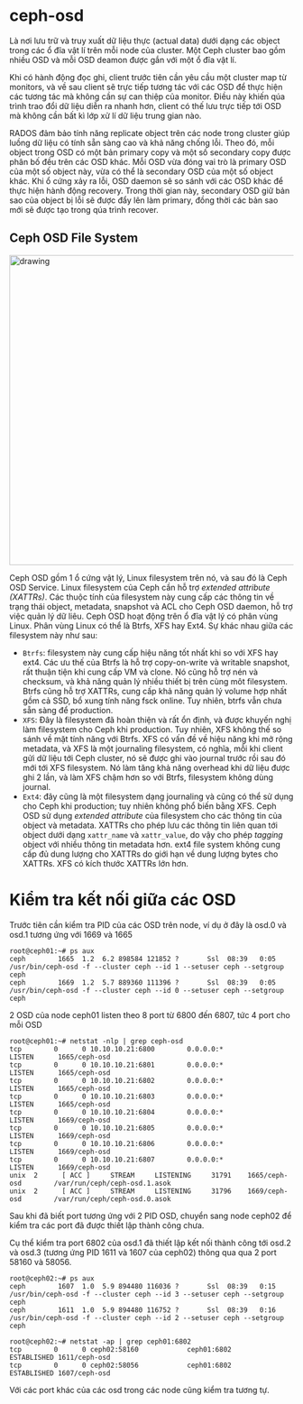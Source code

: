 # ceph-osd
Là nơi lưu trữ và truy xuất dữ liệu thực (actual data) dưới dạng các object trong các ổ đĩa vật lí trên mỗi node của cluster. Một Ceph cluster bao gồm nhiều OSD và mỗi OSD deamon được gắn với một ổ đĩa vật lí.

Khi có hành động đọc ghi, client trước tiên cần yêu cầu một cluster map từ monitors, và về sau client sẽ trực tiếp tương tác với các OSD để thực hiện các tương tác mà không cần sự can thiệp của monitor. Điều này khiến qúa trình trao đổi dữ liệu diễn ra nhanh hơn, client có thế lưu trực tiếp tới OSD mà không cần bất kì lớp xử lí dữ liệu trung gian nào. 

RADOS đảm bảo tính năng replicate object trên các node trong cluster giúp luồng dữ liệu có tính sẵn sàng cao và khả năng chống lỗi. Theo đó, mỗi object trong OSD có một bản primary copy và một số secondary copy được phân bố đều trên các OSD khác. Mỗi OSD vừa đóng vai trò là primary OSD của một số object này, vừa có thể là secondary OSD của một số object khác. Khi ổ cứng xảy ra lỗi, OSD daemon sẽ so sánh với các OSD khác để thực hiện hành động recovery. Trong thời gian này, secondary OSD giữ bản sao của object bị lỗi sẽ được đẩy lên làm primary, đồng thời các bản sao mới sẽ được tạo trong qúa trình recover.

## Ceph OSD File System

<img src="https://user-images.githubusercontent.com/83684068/128716151-07579c7b-aaa6-4724-8ed6-974636f0cfac.png" alt="drawing" width="550"/>

Ceph OSD gồm 1 ổ cứng vật lý, Linux filesystem trên nó, và sau đó là Ceph OSD Service. Linux filesystem của Ceph cần hỗ trợ *extended attribute (XATTRs)*. Các thuộc tính của filesystem này cung cấp các thông tin về trạng thái object, metadata, snapshot và ACL cho Ceph OSD daemon, hỗ trợ việc quản lý dữ liêu.
Ceph OSD hoạt động trên ổ đĩa vật lý có phân vùng Linux. Phân vùng Linux có thể là Btrfs, XFS hay Ext4. Sự khác nhau giữa các filesystem này như sau:

- `Btrfs`: filesystem này cung cấp hiệu năng tốt nhất khi so với XFS hay ext4. Các ưu thế của Btrfs là hỗ trợ copy-on-write và writable snapshot, rất thuận tiện khi cung cấp VM và clone. Nó cũng hỗ trợ nén và checksum, và khả năng quản lý nhiều thiết bị trên cùng môt filesystem. Btrfs cũng hỗ trợ XATTRs, cung cấp khả năng quản lý volume hợp nhất gồm cả SSD, bổ xung tính năng fsck online. Tuy nhiên, btrfs vẫn chưa sẵn sàng để production.
- `XFS`: Đây là filesystem đã hoàn thiện và rất ổn định, và được khuyến nghị làm filesystem cho Ceph khi production. Tuy nhiên, XFS không thế so sánh về mặt tính năng với Btrfs. XFS có vấn đề về hiệu năng khi mở rộng metadata, và XFS là một journaling filesystem, có nghĩa, mỗi khi client gửi dữ liệu tới Ceph cluster, nó sẽ được ghi vào journal trước rồi sau đó mới tới XFS filesystem. Nó làm tăng khả năng overhead khi dữ liệu được ghi 2 lần, và làm XFS chậm hơn so với Btrfs, filesystem không dùng journal.
- `Ext4`: đây cũng là một filesystem dạng journaling và cũng có thể sử dụng cho Ceph khi production; tuy nhiên không phổ biến bằng XFS. Ceph OSD sử dụng *extended attribute* của filesystem cho các thông tin của object và metadata. XATTRs cho phép lưu các thông tin liên quan tới object dưới dạng `xattr_name` và `xattr_value`, do vậy cho phép *tagging* object với nhiều thông tin metadata hơn. ext4 file system không cung cấp đủ dung lượng cho XATTRs do giới hạn về dung lượng bytes cho XATTRs. XFS có kích thước XATTRs lớn hơn.

# Kiểm tra kết nối giữa các OSD
Trước tiên cần kiểm tra PID của các OSD trên node, ví dụ ở đây là osd.0 và osd.1 tương ứng với 1669 và 1665

    root@ceph01:~# ps aux
    ceph        1665  1.2  6.2 898584 121852 ?       Ssl  08:39   0:05 /usr/bin/ceph-osd -f --cluster ceph --id 1 --setuser ceph --setgroup ceph
    ceph        1669  1.2  5.7 889360 111396 ?       Ssl  08:39   0:05 /usr/bin/ceph-osd -f --cluster ceph --id 0 --setuser ceph --setgroup ceph

2 OSD của node ceph01 listen theo 8 port từ 6800 đến 6807, tức 4 port cho mỗi OSD
    
    root@ceph01:~# netstat -nlp | grep ceph-osd
    tcp        0      0 10.10.10.21:6800        0.0.0.0:*               LISTEN      1665/ceph-osd
    tcp        0      0 10.10.10.21:6801        0.0.0.0:*               LISTEN      1665/ceph-osd
    tcp        0      0 10.10.10.21:6802        0.0.0.0:*               LISTEN      1665/ceph-osd
    tcp        0      0 10.10.10.21:6803        0.0.0.0:*               LISTEN      1665/ceph-osd
    tcp        0      0 10.10.10.21:6804        0.0.0.0:*               LISTEN      1669/ceph-osd
    tcp        0      0 10.10.10.21:6805        0.0.0.0:*               LISTEN      1669/ceph-osd
    tcp        0      0 10.10.10.21:6806        0.0.0.0:*               LISTEN      1669/ceph-osd
    tcp        0      0 10.10.10.21:6807        0.0.0.0:*               LISTEN      1669/ceph-osd
    unix  2      [ ACC ]     STREAM     LISTENING     31791    1665/ceph-osd        /var/run/ceph/ceph-osd.1.asok
    unix  2      [ ACC ]     STREAM     LISTENING     31796    1669/ceph-osd        /var/run/ceph/ceph-osd.0.asok

Sau khi đã biết port tương ứng với 2 PID OSD, chuyển sang node ceph02 để kiểm tra các port đã được thiết lập thành công chưa.

Cụ thể kiểm tra port 6802 của osd.1 đã thiết lập kết nối thành công tới osd.2 và osd.3 (tương ứng PID 1611 và 1607 của ceph02) thông qua qua 2 port 58160 và 58056.

    root@ceph02:~# ps aux
    ceph        1607  1.0  5.9 894480 116036 ?       Ssl  08:39   0:15 /usr/bin/ceph-osd -f --cluster ceph --id 3 --setuser ceph --setgroup ceph
    ceph        1611  1.0  5.9 894480 116752 ?       Ssl  08:39   0:16 /usr/bin/ceph-osd -f --cluster ceph --id 2 --setuser ceph --setgroup ceph

    root@ceph02:~# netstat -ap | grep ceph01:6802
    tcp        0      0 ceph02:58160            ceph01:6802             ESTABLISHED 1611/ceph-osd
    tcp        0      0 ceph02:58056            ceph01:6802             ESTABLISHED 1607/ceph-osd

Với các port khác của các osd trong các node cũng kiểm tra tương tự.
